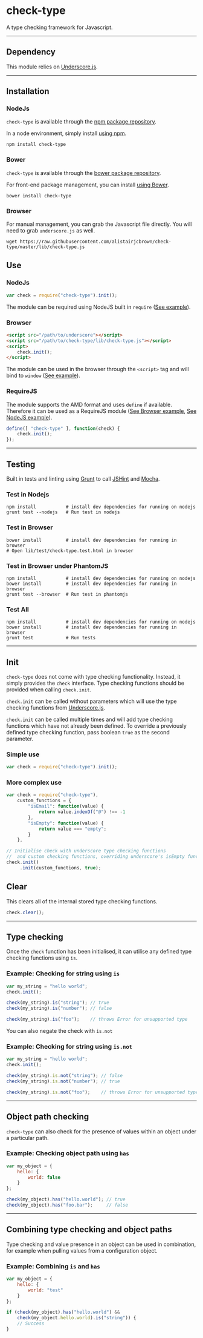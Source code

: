 # check-type

A type checking framework for Javascript.


---


## Dependency

This module relies on [Underscore.js](http://underscorejs.org/).


---




## Installation

### NodeJs

`check-type` is available through the [npm package repository](https://npmjs.org/package/check-type).

In a node environment, simply install [using npm](https://www.npmjs.org/).

```
npm install check-type
```

### Bower

`check-type` is available through the [bower package repository](http://bower.io/search/?q=check-type).

For front-end package management, you can install [using Bower](http://bower.io/).

```
bower install check-type
```

### Browser

For manual management, you can grab the Javascript file directly.
You will need to grab `underscore.js` as well.

```
wget https://raw.githubusercontent.com/alistairjcbrown/check-type/master/lib/check-type.js
```



## Use

### NodeJs

```js
var check = require("check-type").init();
```

The module can be required using NodeJS built in `require` ([See example](lib/examples/nodejs)).


### Browser

```html
<script src="/path/to/underscore"></script>
<script src="/path/to/check-type/lib/check-type.js"></script>
<script>
    check.init();
</script>
```

The module can be used in the browser through the `<script>` tag and will bind to `window` ([See example](lib/examples/browser)).


### RequireJS

The module supports the AMD format and uses `define` if available. Therefore it can be used as a RequireJS module ([See Browser example](lib/examples/requirejs/browser), [See NodeJS example](lib/examples/requirejs/nodejs)).

```js
define([ "check-type" ], function(check) {
    check.init();
});
```


---


## Testing

Built in tests and linting using [Grunt](http://gruntjs.com/) to call [JSHint](http://www.jshint.com/about/) and [Mocha](http://visionmedia.github.io/mocha/).

### Test in Nodejs

```
npm install           # install dev dependencies for running on nodejs
grunt test --nodejs   # Run test in nodejs
```

### Test in Browser

```
bower install         # install dev dependencies for running in browser
# Open lib/test/check-type.test.html in browser
```

### Test in Browser under PhantomJS

```
npm install           # install dev dependencies for running on nodejs
bower install         # install dev dependencies for running in browser
grunt test --browser  # Run test in phantomjs
```

### Test All

```
npm install           # install dev dependencies for running on nodejs
bower install         # install dev dependencies for running in browser
grunt test            # Run tests
```


---


## Init

`check-type` does not come with type checking functionality. Instead, it simply provides the `check` interface. Type checking functions should be  provided when calling `check.init`.

`check.init` can be called without parameters which will use the type checking functions from [Underscore.js](http://underscorejs.org/).

`check.init` can be called multiple times and will add type checking functions which have not already been defined.
To override a previously defined type checking function, pass boolean `true` as the second parameter.

### Simple use

```js
var check = require("check-type").init();
```

### More complex use

```js
var check = require("check-type"),
    custom_functions = {
        "isEmail": function(value) {
            return value.indexOf("@") !== -1
        },
        "isEmpty": function(value) {
            return value === "empty";
        }
    },

// Initialise check with underscore type checking functions
//  and custom checking functions, overriding underscore's isEmpty function
check.init()
     .init(custom_functions, true);
```

## Clear

This clears all of the internal stored type checking functions.

```js
check.clear();
```


---


## Type checking

Once the `check` function has been initialised, it can utilise any defined type checking functions using `is`.

### Example: Checking for string using `is`

```js
var my_string = "hello world";
check.init();

check(my_string).is("string"); // true
check(my_string).is("number"); // false

check(my_string).is("foo");    // throws Error for unsupported type
```

You can also negate the check with `is.not`

### Example: Checking for string using `is.not`

```js
var my_string = "hello world";
check.init();

check(my_string).is.not("string"); // false
check(my_string).is.not("number"); // true

check(my_string).is.not("foo");    // throws Error for unsupported type
```

---


## Object path checking

`check-type` can also check for the presence of values within an object under a particular path.

### Example: Checking object path using `has`

```js
var my_object = {
    hello: {
        world: false
    }
};

check(my_object).has("hello.world"); // true
check(my_object).has("foo.bar");     // false
```


---


## Combining type checking and object paths

Type checking and value presence in an object can be used in combination, for example when pulling values from a configuration object.

### Example: Combining `is` and `has`

```js
var my_object = {
    hello: {
        world: "test"
    }
};

if (check(my_object).has("hello.world") &&
    check(my_object.hello.world).is("string")) {
    // Success
}
```

